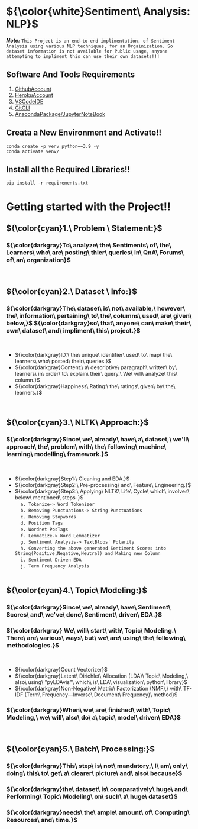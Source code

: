 # ${\color{white}Sentiment\ Analysis: NLP}$

***Note:*** ` This Project is an end-to-end implimentation, of Sentiment Analysis using various NLP techniques, for an Orgainization. So dataset information is not available for Public usage, anyone attempting to impliment this can use their own datasets!!! `

## Software And Tools Requirements

1. [GithubAccount](https://github.com)
2. [HerokuAccount](https://heroku.com)
3. [VSCodeIDE](https://code.visualstudio.com/)
4. [GitCLI](https://git-scm.com/downloads)
5. [AnacondaPackage/JupyterNoteBook](https://www.anaconda.com/products/distribution)

## Creata a New Environment and Activate!!

```
conda create -p venv python==3.9 -y
conda activate venv/
```

## Install all the Required Libraries!!

```
pip install -r requirements.txt
```
# Getting started with the Project!!

## ${\color{cyan}1.\ Problem \ Statement:}$
### ${\color{darkgray}To\ analyze\ the\ Sentiments\ of\ the\ Learners\ who\ are\ posting\ thier\ queries\ in\ QnA\ Forums\ of\ an\ organization}$
&nbsp;

## ${\color{cyan}2.\ Dataset \ Info:}$
### ${\color{darkgray}The\ dataset\ is\ not\ available,\ however\ the\ information\ pertaining\ to\ the\ columns\ used\ are\ given\ below,}$ ${\color{darkgray}so\ that\ anyone\ can\ make\ their\ own\ dataset\ and\ impliment\ this\ project.}$
&nbsp; 
*  ${\color{darkgray}ID:\ the\ unique\ identifier\ used\ to\ map\ the\ learners\ who\ posted\ their\ queries.}$
*  ${\color{darkgray}Content:\ a\ descriptive\ paragraph\ written\ by\ learners\ in\ order\ to\ explain\ their\ query.\ We\ will\ analyze\ this\ column.}$
*  ${\color{darkgray}Happiness\ Rating:\ the\ ratings\ given\ by\ the\ learners.}$

&nbsp;

## ${\color{cyan}3.\ NLTK\ Approach:}$
### ${\color{darkgray}Since\ we\ already\ have\ a\ dataset,\ we'll\ approach\ the\ problem\ with\ the\ following\ machine\ learning\ modelling\ framework.}$
&nbsp;
*  ${\color{darkgray}Step1:\ Cleaning and EDA.}$
*  ${\color{darkgray}Step2:\ Pre-processing\ and\ Feature\ Engineering.}$
*  ${\color{darkgray}Step3:\ Applying\ NLTK\ Life\ Cycle\ which\ involves\ below\ mentioned\ steps-}$ <br/> 
&nbsp; ` a. Tokenize-> Word Tokenizer`<br/> 
&nbsp; ` b. Removing Punctuations-> String Punctuations`<br/>
&nbsp; ` c. Removing Stopwords`<br/>
&nbsp; ` d. Position Tags`<br/>
&nbsp; ` e. Wordnet PosTags`<br/>
&nbsp; ` f. Lemmatize-> Word Lemmatizer`<br/>
&nbsp; ` g. Sentiment Analysis-> TextBlobs' Polarity`<br/>
&nbsp; ` h. Converting the above generated Sentiment Scores into String(Positive,Negative,Neutral) and Making new Column`<br/>
&nbsp; ` i. Sentiment Driven EDA`<br/>
&nbsp; ` j. Term Frequency Analysis`<br/>
&nbsp;

## ${\color{cyan}4.\ Topic\ Modeling:}$
### ${\color{darkgray}Since\ we\ already\ have\ Sentiment\ Scores\ and\ we've\ done\ Sentiment\ driven\ EDA.}$ 
### ${\color{darkgray} We\ will\ start\ with\ Topic\ Modeling.\ There\ are\ various\ ways\ but\ we\ are\ using\ the\ following\ methodologies.}$
&nbsp;
*  ${\color{darkgray}Count Vectorizer}$
*  ${\color{darkgray}Latent\ Dirichlet\ Allocation (LDA)\ Topic\ Modeling,\ also\ using\ "pyLDAvis"\ which\ is\ LDA\ visualization\ python\ library}$
*  ${\color{darkgray}Non-Negative\ Matrix\ Factorization (NMF),\ with\ TF-IDF (Term\ Frequency—Inverse\ Document\ Frequency)\ method}$
&nbsp;

### ${\color{darkgray}When\ we\ are\ finished\ with\ Topic\ Modeling,\ we\ will\ also\ do\ a\ topic\ model\ driven\ EDA}$

&nbsp;

## ${\color{cyan}5.\ Batch\ Processing:}$
### ${\color{darkgray}This\ step\ is\ not\ mandatory,\ I\ am\ only\ doing\ this\ to\ get\ a\ clearer\ picture\ and\ also\ because}$ 
### ${\color{darkgray}the\ dataset\ is\ comparatively\ huge\ and\ Performing\ Topic\ Modeling\ on\ such\ a\ huge\ dataset}$ 
### ${\color{darkgray}needs\ the\ ample\ amount\ of\ Computing\ Resources\ and\ time.}$